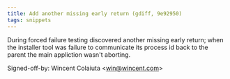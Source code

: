 ```yaml
---
title: Add another missing early return (gdiff, 9e92950)
tags: snippets
---
```


During forced failure testing discovered another missing early return; when the installer tool was failure to communicate its process id back to the parent the main appliction wasn't aborting.

Signed-off-by: Wincent Colaiuta &lt;win@wincent.com&gt;
